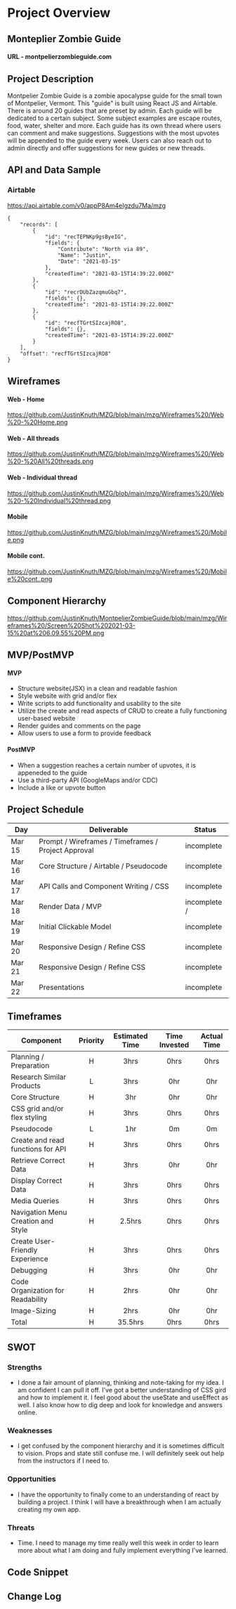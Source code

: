 # Project Overview

## Monteplier Zombie Guide

#### URL - montpelierzombieguide.com

## Project Description

Montpelier Zombie Guide is a zombie apocalypse guide for the small town of Montpelier, Vermont. This "guide" is built using React JS and Airtable. There is around 20 guides that are preset by admin. Each guide will be dedicated to a certain subject. Some subject examples are escape routes, food, water, shelter and more. Each guide has its own thread where users can comment and make suggestions. Suggestions with the most upvotes will be appended to the guide every week. Users can also reach out to admin directly and offer suggestions for new guides or new threads.


## API and Data Sample

### Airtable

https://api.airtable.com/v0/appP8Am4eIgzdu7Ma/mzg



```
{
    "records": [
        {
            "id": "recTEPNKp9gsByeIG",
            "fields": {
                "Contribute": "North via 89",
                "Name": "Justin",
                "Date": "2021-03-15"
            },
            "createdTime": "2021-03-15T14:39:22.000Z"
        },
        {
            "id": "recrDUbZazqmuGbq7",
            "fields": {},
            "createdTime": "2021-03-15T14:39:22.000Z"
        },
        {
            "id": "recfTGrtSIzcajRO8",
            "fields": {},
            "createdTime": "2021-03-15T14:39:22.000Z"
        }
    ],
    "offset": "recfTGrtSIzcajRO8"
}
```        
        
        


## Wireframes


#### Web - Home
https://github.com/JustinKnuth/MZG/blob/main/mzg/Wireframes%20/Web%20-%20Home.png

#### Web - All threads
https://github.com/JustinKnuth/MZG/blob/main/mzg/Wireframes%20/Web%20-%20All%20threads.png

#### Web - Individual thread
https://github.com/JustinKnuth/MZG/blob/main/mzg/Wireframes%20/Web%20-%20Individual%20thread.png

#### Mobile 
https://github.com/JustinKnuth/MZG/blob/main/mzg/Wireframes%20/Mobile.png

#### Mobile cont.
https://github.com/JustinKnuth/MZG/blob/main/mzg/Wireframes%20/Mobile%20cont..png




## Component Hierarchy 

https://github.com/JustinKnuth/MontpelierZombieGuide/blob/main/mzg/Wireframes%20/Screen%20Shot%202021-03-15%20at%206.09.55%20PM.png



## MVP/PostMVP


#### MVP 
- Structure website(JSX) in a clean and readable fashion
- Style website with grid and/or flex
- Write scripts to add functionality and usability to the site
- Utilize the create and read aspects of CRUD to create a fully functioning user-based website 
- Render guides and comments on the page
- Allow users to use a form to provide feedback 



#### PostMVP  


- When a suggestion reaches a certain number of upvotes, it is appeneded to the guide
- Use a third-party API (GoogleMaps and/or CDC)
- Include a like or upvote button


## Project Schedule


|  Day | Deliverable | Status
|---|---| ---|
|Mar 15| Prompt / Wireframes / Timeframes / Project Approval | incomplete
|Mar 16| Core Structure / Airtable / Pseudocode | incomplete
|Mar 17| API Calls and Component Writing / CSS | incomplete
|Mar 18| Render Data / MVP | incomplete /
|Mar 19| Initial Clickable Model  | incomplete
|Mar 20| Responsive Design / Refine CSS | incomplete
|Mar 21| Responsive Design / Refine CSS | incomplete
|Mar 22| Presentations | incomplete



## Timeframes


| Component | Priority | Estimated Time | Time Invested | Actual Time |
| --- | :---: |  :---: | :---: | :---: |
| Planning / Preparation  | H | 3hrs| 0hrs | 0hrs |
| Research Similar Products | L | 3hrs | 0hr | 0hr |
| Core Structure  | H | 3hr | 0hr | 0hr |
| CSS grid and/or flex styling  | H | 3hrs | 0hrs | 0hrs
| Pseudocode  | L | 1hr | 0m | 0m |
| Create and read functions for API  | H | 3hrs | 0hrs | 0hrs |
| Retrieve Correct Data  | H | 3hrs | 0hr | 0hr |
| Display Correct Data | H | 3hrs | 0hrs | 0hrs |
| Media Queries | H | 3hrs | 0hrs | 0hrs |
| Navigation Menu Creation and Style | H | 2.5hrs | 0hrs | 0hrs |
| Create User-Friendly Experience | H | 3hrs | 0hrs | 0hrs |
| Debugging | H | 3hrs | 0hr | 0hr |
| Code Organization for Readability | H | 2hrs | 0hr | 0hr
| Image-Sizing | H | 2hrs | 0hr | 0hr |
| Total | H | 35.5hrs | 0hrs | 0hrs |


## SWOT

### Strengths

- I done a fair amount of planning, thinking and note-taking for my idea. I am confident I can pull it off. I've got a better understanding of CSS gird and how to implement it. I feel good about the useState and useEffect as well. I also know how to dig deep and look for knowledge and answers online.

### Weaknesses

- I get confused by the component hierarchy and it is sometimes difficult to vision. Props and state still confuse me. I will definitely seek out help from the instructors if I need to.

### Opportunities

- I have the opportunity to finally come to an understanding of react by building a project. I think I will have a breakthrough when I am actually creating my own app.

### Threats 

- Time. I need to manage my time really well this week in order to learn more about what I am doing and fully implement everything I've learned.




## Code Snippet


        



## Change Log
